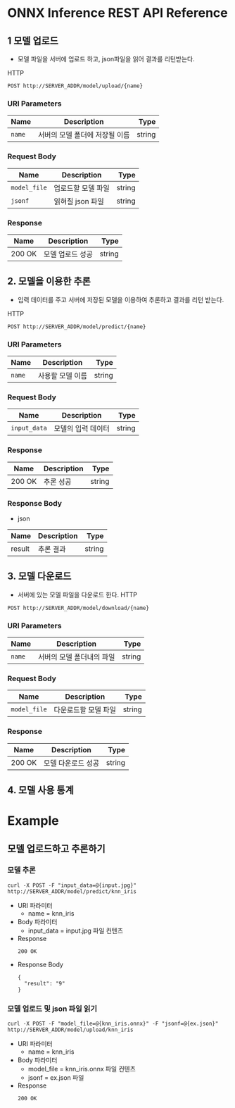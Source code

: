 # ONNX Inference REST API Reference

  
## 1 모델 업로드
- 모델 파일을 서버에 업로드 하고, json파일을 읽어 결과를 리턴받는다.

HTTP
```
POST http://SERVER_ADDR/model/upload/{name}
```
### URI Parameters

|          Name          |       Description       |  Type |
|------------------------|-------------------------|-------:|
| <code>name<code>  | 서버의 모델 폴더에 저장될 이름 | string |


### Request Body
|          Name          |       Description       |  Type |
|------------------------|-------------------------|-------:|
| <code>model_file<code>  | 업로드할 모델 파일  | string |
| <code>jsonf<code>       | 읽혀질 json 파일  | string |

### Response
|          Name          |       Description       |  Type |
|------------------------|-------------------------|-------:|
| 200 OK  | 모델 업로드 성공  | string |


## 2. 모델을 이용한 추론
- 입력 데이터를 주고 서버에 저장된 모델을 이용하여 추론하고 결과를 리턴 받는다.

HTTP
```
POST http://SERVER_ADDR/model/predict/{name}
```

### URI Parameters

|          Name          |       Description       |  Type |
|------------------------|-------------------------|-------:|
| <code>name<code>  | 사용할 모델 이름 | string |


### Request Body
|          Name          |       Description       |  Type |
|------------------------|-------------------------|-------:|
| <code>input_data<code>  | 모델의 입력 데이터  | string |

### Response
|          Name          |       Description       |  Type |
|------------------------|-------------------------|-------:|
| 200 OK  | 추론 성공  | string |

### Response Body
- json

|          Name          |       Description       |  Type |
|------------------------|-------------------------|-------:|
| result  | 추론 결과  | string |

## 3. 모델 다운로드
- 서버에 있는 모델 파일을 다운로드 한다.
HTTP
```
POST http://SERVER_ADDR/model/download/{name}
```
### URI Parameters

|          Name          |       Description       |  Type |
|------------------------|-------------------------|-------:|
| <code>name<code>  | 서버의 모델 폴더내의 파일 | string |


### Request Body
|          Name          |       Description       |  Type |
|------------------------|-------------------------|-------:|
| <code>model_file<code>  | 다운로드할 모델 파일  | string |

### Response
|          Name          |       Description       |  Type |
|------------------------|-------------------------|-------:|
| 200 OK  | 모델 다운로드 성공  | string |


## 4. 모델 사용 통계

# Example

## 모델 업로드하고 추론하기
  
### 모델 추론
```
curl -X POST -F "input_data=@{input.jpg}" http://SERVER_ADDR/model/predict/knn_iris
```
- URI 파라미터
  - name = knn_iris
- Body 파라미터
  - input_data = input.jpg 파일 컨텐츠
- Response
  ```
  200 OK
  ```
- Response Body
  ```
  {
    "result": "9"
  }
  ```

  
### 모델 업로드 및 json 파일 읽기
```
curl -X POST -F "model_file=@{knn_iris.onnx}" -F "jsonf=@{ex.json}" http://SERVER_ADDR/model/upload/knn_iris
``` 
- URI 파라미터
  - name = knn_iris
- Body 파라미터
  - model_file = knn_iris.onnx 파일 컨텐츠 
  - jsonf = ex.json 파일
- Response
  ```
  200 OK
  ```
  

